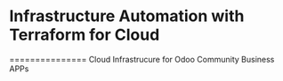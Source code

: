 
Infrastructure Automation with Terraform for Cloud
================

===============
Cloud Infrastrucure for Odoo Community Business APPs

